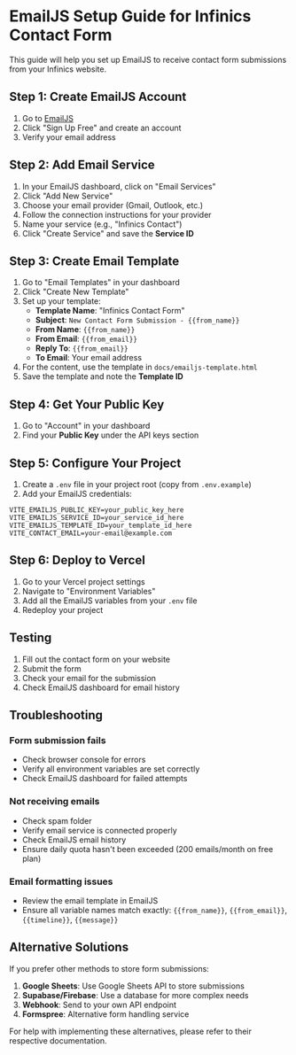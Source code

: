 # EmailJS Setup Guide for Infinics Contact Form

This guide will help you set up EmailJS to receive contact form submissions from your Infinics website.

## Step 1: Create EmailJS Account

1. Go to [EmailJS](https://www.emailjs.com)
2. Click "Sign Up Free" and create an account
3. Verify your email address

## Step 2: Add Email Service

1. In your EmailJS dashboard, click on "Email Services"
2. Click "Add New Service"
3. Choose your email provider (Gmail, Outlook, etc.)
4. Follow the connection instructions for your provider
5. Name your service (e.g., "Infinics Contact")
6. Click "Create Service" and save the **Service ID**

## Step 3: Create Email Template

1. Go to "Email Templates" in your dashboard
2. Click "Create New Template"
3. Set up your template:
   - **Template Name**: "Infinics Contact Form"
   - **Subject**: `New Contact Form Submission - {{from_name}}`
   - **From Name**: `{{from_name}}`
   - **From Email**: `{{from_email}}`
   - **Reply To**: `{{from_email}}`
   - **To Email**: Your email address
4. For the content, use the template in `docs/emailjs-template.html`
5. Save the template and note the **Template ID**

## Step 4: Get Your Public Key

1. Go to "Account" in your dashboard
2. Find your **Public Key** under the API keys section

## Step 5: Configure Your Project

1. Create a `.env` file in your project root (copy from `.env.example`)
2. Add your EmailJS credentials:

```env
VITE_EMAILJS_PUBLIC_KEY=your_public_key_here
VITE_EMAILJS_SERVICE_ID=your_service_id_here
VITE_EMAILJS_TEMPLATE_ID=your_template_id_here
VITE_CONTACT_EMAIL=your-email@example.com
```

## Step 6: Deploy to Vercel

1. Go to your Vercel project settings
2. Navigate to "Environment Variables"
3. Add all the EmailJS variables from your `.env` file
4. Redeploy your project

## Testing

1. Fill out the contact form on your website
2. Submit the form
3. Check your email for the submission
4. Check EmailJS dashboard for email history

## Troubleshooting

### Form submission fails
- Check browser console for errors
- Verify all environment variables are set correctly
- Check EmailJS dashboard for failed attempts

### Not receiving emails
- Check spam folder
- Verify email service is connected properly
- Check EmailJS email history
- Ensure daily quota hasn't been exceeded (200 emails/month on free plan)

### Email formatting issues
- Review the email template in EmailJS
- Ensure all variable names match exactly: `{{from_name}}`, `{{from_email}}`, `{{timeline}}`, `{{message}}`

## Alternative Solutions

If you prefer other methods to store form submissions:

1. **Google Sheets**: Use Google Sheets API to store submissions
2. **Supabase/Firebase**: Use a database for more complex needs
3. **Webhook**: Send to your own API endpoint
4. **Formspree**: Alternative form handling service

For help with implementing these alternatives, please refer to their respective documentation. 